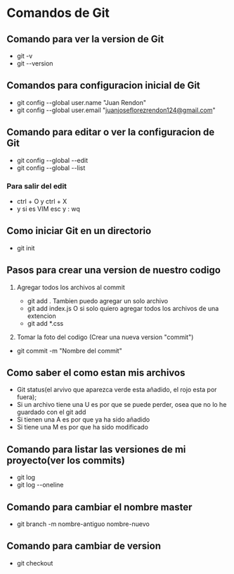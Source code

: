 # Comandos de Git 

## Comando para ver la version de Git
- git -v
- git --version

## Comandos para configuracion inicial de Git
- git config --global user.name "Juan Rendon"
- git config --global user.email "juanjoseflorezrendon124@gmail.com"

## Comando para editar o ver la configuracion de Git
- git config --global --edit
- git config --global --list
### Para salir del edit
- ctrl + O y ctrl + X
- y si es VIM  esc y : wq

## Como iniciar Git en un directorio
- git init

## 

## Pasos para crear una version de nuestro codigo
1. Agregar todos los archivos al commit
    - git add .
    Tambien puedo agregar un solo archivo
    - git add index.js
    O si solo quiero agregar todos los archivos de una extencion
    - git add \*.css

2. Tomar la foto del codigo (Crear una nueva version "commit")

- git commit -m "Nombre del commit"



## Como saber el como estan mis archivos
- Git status(el arvivo que aparezca verde esta añadido, el rojo esta por fuera);
- Si un archivo tiene una U es por que se puede perder, osea que no lo he guardado con el git add
- Si tienen una A es por que ya ha sido añadido
- Si tiene una M es por que ha sido modificado

## Comando para listar las versiones de mi proyecto(ver los commits)
- git log
- git log --oneline

## Comando para cambiar el nombre master
- git branch -m nombre-antiguo nombre-nuevo

## Comando para cambiar de version 
- git checkout <Id del commit y nombre de la rama para volver al presente>